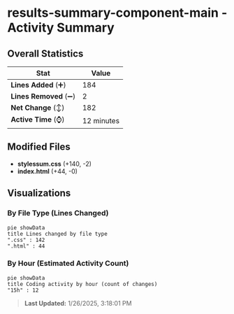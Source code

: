 # results-summary-component-main - Activity Summary 

## Overall Statistics

| Stat                   | Value                                                             |
| ---------------------- | ----------------------------------------------------------------- |
| **Lines Added** (➕)   | 184                                          |
| **Lines Removed** (➖) | 2                                        |
| **Net Change** (↕)    | 182                |
| **Active Time** (⌚)   | 12 minutes |


## Modified Files
- **stylessum.css** (+140, -2)
- **index.html** (+44, -0)

## Visualizations

### By File Type (Lines Changed)

```mermaid
pie showData
title Lines changed by file type
".css" : 142
".html" : 44
```

### By Hour (Estimated Activity Count)

```mermaid
pie showData
title Coding activity by hour (count of changes)
"15h" : 12
```


> **Last Updated:** 1/26/2025, 3:18:01 PM